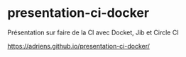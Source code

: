 # presentation-ci-docker

Présentation sur faire de la CI avec Docket, Jib et Circle CI

https://adriens.github.io/presentation-ci-docker/
